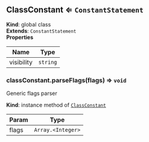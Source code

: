 <a name="ClassConstant"></a>

## ClassConstant ⇐ <code>ConstantStatement</code>
**Kind**: global class  
**Extends**: <code>ConstantStatement</code>  
**Properties**

| Name | Type |
| --- | --- |
| visibility | <code>string</code> | 

<a name="ClassConstant+parseFlags"></a>

### classConstant.parseFlags(flags) ⇒ <code>void</code>
Generic flags parser

**Kind**: instance method of [<code>ClassConstant</code>](#ClassConstant)  

| Param | Type |
| --- | --- |
| flags | <code>Array.&lt;Integer&gt;</code> | 

